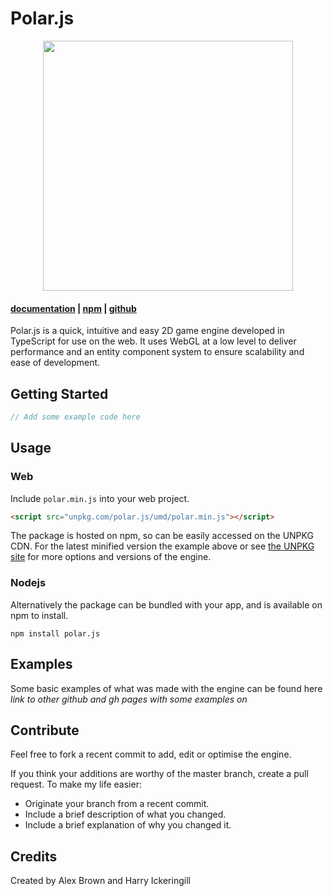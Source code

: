 # Polar.js

<p align="center">
  <img src="https://user-images.githubusercontent.com/14541442/66980114-5e7c7280-f0e2-11e9-98b9-719162213bb6.png" width="400">
</p>

#### [documentation](https://polar.js.org) | [npm](http://npmjs.org/package/polar.js) | [github](https://github.com/JellyAlex/polar.js)


Polar.js is a quick, intuitive and easy 2D game engine developed in TypeScript for use on the web. It uses WebGL at a low level to deliver performance and an entity component system to ensure scalability and ease of development.

## Getting Started
```js
// Add some example code here
```

## Usage
### Web
Include `polar.min.js` into your web project.
```html
<script src="unpkg.com/polar.js/umd/polar.min.js"></script>
```
The package is hosted on npm, so can be easily accessed on the UNPKG CDN. 
For the latest minified version the example above or see [the UNPKG site](https://unpkg.com/) for more options and versions of the engine.

### Nodejs
Alternatively the package can be bundled with your app, and is available on npm to install.
```
npm install polar.js
```

## Examples
Some basic examples of what was made with the engine can be found here *link to other github and gh pages with some examples on*

## Contribute
Feel free to fork a recent commit to add, edit or optimise the engine.

If you think your additions are worthy of the master branch, create a pull request.
To make my life easier:
- Originate your branch from a recent commit.
- Include a brief description of what you changed.
- Include a brief explanation of why you changed it.

## Credits 
Created by Alex Brown and Harry Ickeringill